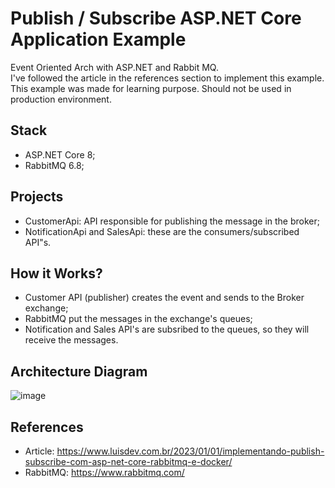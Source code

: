 # Publish / Subscribe ASP.NET Core Application Example
Event Oriented Arch with ASP.NET and Rabbit MQ. <br>
I've followed the article in the references section to implement this example. <br>
This example was made for learning purpose. Should not be used in production environment.

## Stack
- ASP.NET Core 8;
- RabbitMQ 6.8;

## Projects
- CustomerApi: API responsible for publishing the message in the broker;
- NotificationApi and SalesApi: these are the consumers/subscribed API"s.

## How it Works?
- Customer API (publisher) creates the event and sends to the Broker exchange;
- RabbitMQ put the messages in the exchange's queues;
- Notification and Sales API's are subsribed to the queues, so they will receive the messages.

## Architecture Diagram
![image](https://github.com/user-attachments/assets/95a838e8-209e-4ef5-8f6c-f820788e48f2)

## References
- Article: https://www.luisdev.com.br/2023/01/01/implementando-publish-subscribe-com-asp-net-core-rabbitmq-e-docker/
- RabbitMQ: https://www.rabbitmq.com/


